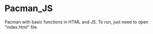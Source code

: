 # Pacman_JS
 Pacman with basic functions in HTML and JS.
 To run, just need to open "index.html" file.
